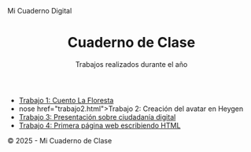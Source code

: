 
<html lang="es">
 <head>
  <meta charset="UTF-8">
  Mi Cuaderno Digital
  <link rel="stylesheet" href="style.css">
 </head>
 <body>
  <header>
   <h1>Cuaderno de Clase</h1>
   <p>Trabajos realizados durante el año</p>
  </header>
  <main>
   <nav>
    <ul>
     <li><a href="trabajo1.html">Trabajo 1: Cuento La Floresta</a></li>
     <li><a <h1>nose
      href="trabajo2.html">Trabajo 2: Creación del avatar en Heygen</a></li>
     <li><a href="trabajo3.html">Trabajo 3: Presentación sobre ciudadanía digital</a></li>
     <li><a href="trabajo4.html">Trabajo 4: Primera página web escribiendo HTML</a></li>
    </ul>
   </nav>
  </main>
  <footer>
   <p>© 2025 - Mi Cuaderno de Clase</p>
  
